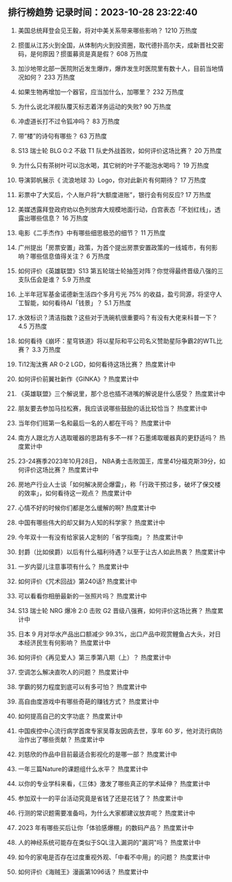 
## 排行榜趋势 记录时间：2023-10-28 23:22:40
  
  1. 美国总统拜登会见王毅，将对中美关系带来哪些影响？ 1210 万热度
    
  2. 掼蛋从江苏火到全国，从体制内火到投资圈，取代德扑高尔夫，成新晋社交密码，是何原因？掼蛋募资是真是假？ 608 万热度
    
  3. 加沙地带北部一医院附近发生爆炸，爆炸发生时医院里有数十人，目前当地情况如何？ 233 万热度
    
  4. 如果生物再增加一个器官，应当加什么，加哪里？ 232 万热度
    
  5. 为什么说北洋舰队覆灭标志着洋务运动的失败? 90 万热度
    
  6. 冲虚道长打不过令狐冲吗？ 83 万热度
    
  7. 带“楼”的诗句有哪些？ 63 万热度
    
  8. S13 瑞士轮 BLG 0:2 不敌 T1 队史外战首败，如何评价这场比赛？ 20 万热度
    
  9. 为什么只有茶树叶可以泡水喝，其它树的叶子不能泡水喝吗？ 19 万热度
    
  10. 导演郭帆展示《 流浪地球 3》Logo，你对此新片有何期待？ 17 万热度
    
  11. 彩票中了大奖后，个人账户将“大额度进账”，银行会有何反应? 17 万热度
    
  12. 美媒透露拜登政府劝以色列放弃大规模地面行动，白宫表态「不划红线」，透露出哪些信息？ 16 万热度
    
  13. 电影《二手杰作》中有哪些细思极恐的细节？ 11 万热度
    
  14. 广州提出「房票安置」政策，为首个提出房票安置政策的一线城市，有何影响？哪些信息值得关注？ 6 万热度
    
  15. 如何评价《英雄联盟》S13 第五轮瑞士轮抽签对阵？你觉得最终晋级八强的三支队伍会是谁？ 5.9 万热度
    
  16. 上半年冠军基金诺德新生活四个多月亏光 75% 的收益，盈亏同源，将坚守人工智能，如何看待AI「钱景」？ 5.1 万热度
    
  17. 水效标识？清洁指数？这些对于洗碗机很重要吗？有没有大佬来科普一下？ 4.5 万热度
    
  18. 如何看待《崩坏：星穹铁道》将以星际和平公司名义赞助星际争霸2的WTL比赛？ 3.3 万热度
    
  19. Ti12淘汰赛 AR 0-2 LGD，如何看待这场比赛？ 热度累计中
    
  20. 如何评价前翼社新作《GINKA》? 热度累计中
    
  21. 《英雄联盟》三个解说里，那个总也插不进嘴的解说是什么感受？ 热度累计中
    
  22. 朋友要去参加马拉松赛，我应该说哪些鼓励的话比较恰当？ 热度累计中
    
  23. 当年你们班第一名和最后一名的人都在干吗？ 热度累计中
    
  24. 南方人跟北方人选取暖器的思路有多不一样？石墨烯取暖器真的更舒适吗？ 热度累计中
    
  25. 23-24赛季2023年10月28日， NBA勇士击败国王，库里41分福克斯39分，如何评价这场比赛？ 热度累计中
    
  26. 房地产行业人士谈「如何解决房企爆雷」，称「行政干预过多，破坏了保交楼的效率」，如何看待这一观点？ 热度累计中
    
  27. 心情不好的时候你们都是怎么缓解的啊? 热度累计中
    
  28. 中国有哪些伟大的却又鲜为人知的科学家？ 热度累计中
    
  29. 今年双十一有没有给家装人定制的「省学指南」？ 热度累计中
    
  30. 封爵（比如侯爵）以后有什么福利待遇？以至于让古人如此热衷？ 热度累计中
    
  31. 一岁内婴儿注意事项有什么？ 热度累计中
    
  32. 如何评价《咒术回战》第240话? 热度累计中
    
  33. 可以看看你相册最新的一张照片吗？ 热度累计中
    
  34. S13 瑞士轮 NRG 爆冷 2:0 击败 G2 晋级八强赛，如何评价这场比赛？ 热度累计中
    
  35. 日本 9 月对华水产品出口额减少 99.3%，出口产品中观赏鲤鱼占大头，对日本经济民生有何影响？ 热度累计中
    
  36. 如何评价《再见爱人》第三季第八期（上）？ 热度累计中
    
  37. 空调怎么解决直吹人的问题？ 热度累计中
    
  38. 学霸的努力程度到底可以有多可怕？ 热度累计中
    
  39. 高自由度游戏中有哪些奇葩的赚钱方式？ 热度累计中
    
  40. 如何提高自己的文字功底？ 热度累计中
    
  41. 中国疾控中心流行病学首席专家吴尊友因病去世，享年 60 岁，他对流行病防治作出了哪些贡献？ 热度累计中
    
  42. 刘慈欣的作品中目前最适合影视化的是哪一部？ 热度累计中
    
  43. 一年三篇Nature的课题组什么水平？ 热度累计中
    
  44. 以你的专业学科来看，《三体》激发了哪些真正的学术延伸？ 热度累计中
    
  45. 参加双十一的平台活动究竟是省钱了还是花钱了？ 热度累计中
    
  46. 行测的常识题需要准备吗，为什么大家都建议放弃呢？ 热度累计中
    
  47. 2023 年有哪些买后让你「体验感爆棚」的数码产品？ 热度累计中
    
  48. 人的神经系统可能存在类似于SQL注入漏洞的"漏洞"吗？ 热度累计中
    
  49. 如今的家电是否存在过度重视外观、「中看不中用」的问题？ 热度累计中
    
  50. 如何评价《海贼王》漫画第1096话？ 热度累计中
    